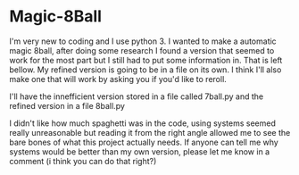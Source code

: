 # Magic-8Ball
I'm very new to coding and I use python 3. I wanted to make a automatic magic 8ball, after doing some research I found a version that seemed to work for the most part but I still had to put some information in. That is left bellow. My refined version is going to be in a file on its own. I think I'll also make one that will work by asking you if you'd like to reroll.

I'll have the innefficient version stored in a file called 7ball.py and the refined version in a file 8ball.py

I didn't like how much spaghetti was in the code, using systems seemed really unreasonable but reading it from the right angle allowed me to see the bare bones of what this project actually needs.
If anyone can tell me why systems would be better than my own version, please let me know in a comment (i think you can do that right?)

